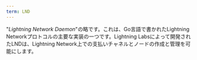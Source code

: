 ```yaml
---
term: LND
---
```


"*Lightning Network Daemon*"の略です。これは、Go言語で書かれたLightning Networkプロトコルの主要な実装の一つです。Lightning Labsによって開発されたLNDは、Lightning Network上での支払いチャネルとノードの作成と管理を可能にします。